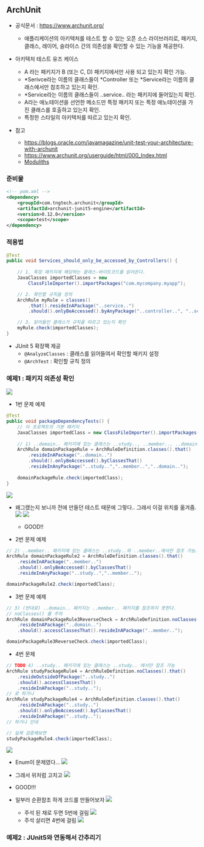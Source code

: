 ## ArchUnit

- 공식문서 : https://www.archunit.org/
  - 애플리케이션의 아키텍처를 테스트 할 수 있는 오픈 소스 라이브러리로, 패키지, 클래스, 레이어, 슬라이스 간의 의존성을 확인할 수 있는 기능을 제공한다.

- 아키텍처 테스트 유즈 케이스
  - A 라는 패키지가 B (또는 C, D) 패키지에서만 사용 되고 있는지 확인 가능.
  - *Serivce라는 이름의 클래스들이 *Controller 또는 *Service라는 이름의 클래스에서만
참조하고 있는지 확인.
  - *Service라는 이름의 클래스들이 ..service.. 라는 패키지에 들어있는지 확인.
  - A라는 애노테이션을 선언한 메소드만 특정 패키지 또는 특정 애노테이션을 가진 클래스를 호출하고 있는지 확인.
  - 특정한 스타일의 아키텍처를 따르고 있는지 확인.
- 참고
  - https://blogs.oracle.com/javamagazine/unit-test-your-architecture-with-archunit
  - https://www.archunit.org/userguide/html/000_Index.html
  - [Moduliths](https://github.com/moduliths/moduliths)


### 준비물
```xml
<!-- pom.xml -->
<dependency>
    <groupId>com.tngtech.archunit</groupId>
    <artifactId>archunit-junit5-engine</artifactId>
    <version>0.12.0</version>
    <scope>test</scope>
</dependency>
```

### 적용법
```java
@Test
public void Services_should_only_be_accessed_by_Controllers() {
    
    // 1. 특정 패키지에 해당하는 클래스-바이트코드를 읽어온다.
    JavaClasses importedClasses = new 
        ClassFileImporter().importPackages("com.mycompany.myapp");

    // 2. 확인할 규칙을 정의
    ArchRule myRule = classes()
        .that().resideInAPackage("..service..")
        .should().onlyBeAccessed().byAnyPackage("..controller..", "..service..");

    // 3. 읽어들인 클래스가 규칙을 따르고 있는지 확인
    myRule.check(importedClasses);
}
```
- JUnit 5 확장팩 제공
  - `@AnalyzeClasses` : 클래스를 읽어들여서 확인할 패키지 설정
  - `@ArchTest` : 확인할 규칙 정의


### 예제1 : 패키지 의존성 확인
![](assets/2022-11-02-14-41-43.png)

- 1번 문제 예제
```java
@Test
public void packageDependencyTests() {
    // 이 프로젝트의 기본 패키지
    JavaClasses importedClass = new ClassFileImporter().importPackages("test.sskim.junit"); 
        
    // 1) ..domain.. 패키지에 있는 클래스는 ..study.., ..member.., ..domain..에서 참조 가능.
    ArchRule domainPackageRule = ArchRuleDefinition.classes().that()
        .resideInAPackage("..domain..")
        .should().onlyBeAccessed().byClassesThat()
        .resideInAnyPackage("..study..","..member..","..domain..");
    
    domainPackageRule.check(importedClass);
}
```
![](assets/2022-11-02-14-57-11.png)
- 왜그랬는지 보니까 전에 만들던 테스트 때문에 그렇다.. 그래서 이걸 위치를 옮겨줌.
![](assets/2022-11-02-14-58-07.png)
![](assets/2022-11-02-14-59-35.png)
    - GOOD!!

- 2번 문제 예제
```java
// 2) ..member.. 패키지에 있는 클래스는 ..study..와 ..member..에서만 참조 가능.
ArchRule domainPackageRule2 = ArchRuleDefinition.classes().that()
    .resideInAPackage("..member..")
    .should().onlyBeAccessed().byClassesThat()
    .resideInAnyPackage("..study..","..member..");

domainPackageRule2.check(importedClass);
```
- 3번 문제 예제
```java
// 3) (반대로) ..domain.. 패키지는 ..member.. 패키지를 참조하지 못한다.
// noClasses() 를 주의
ArchRule domainPackageRule3ReverseCheck = ArchRuleDefinition.noClasses().that()
    .resideInAPackage("..domain..")
    .should().accessClassesThat().resideInAPackage("..member..");

domainPackageRule3ReverseCheck.check(importedClass);
```

- 4번 문제
```java
// TODO 4) ..study.. 패키지에 있는 클래스는 ..study.. 에서만 참조 가능
ArchRule studyPackageRule4 = ArchRuleDefinition.noClasses().that()
    .resideOutsideOfPackage("..study..")
    .should().accessClassesThat()
    .resideInAPackage("..study..");
// 로 하거나
ArchRule studyPackageRule4 = ArchRuleDefinition.classes().that()
    .resideInAPackage("..study..")
    .should().onlyBeAccessed().byClassesThat()
    .resideInAPackage("..study..");
// 하거나 인데

// 실제 검증해보면
studyPackageRule4.check(importedClass);
```
  ![](assets/2022-11-02-15-26-16.png)
  - Enum이 문제였다...
  ![](assets/2022-11-02-15-26-55.png)
  - 그래서 위처럼 고치고
  ![](assets/2022-11-02-15-27-54.png)
  - GOOD!!!

- 일부러 순환참조 하게 코드를 만들어보자
![](assets/2022-11-02-15-44-51.png)
  - 주석 된 채로 두면 5번에 걸림
  ![](assets/2022-11-02-15-46-58.png)
  - 주석 살리면 4번에 걸림
  ![](assets/2022-11-02-15-57-11.png)


### 예제2 : JUnit5와 연동해서 간추리기